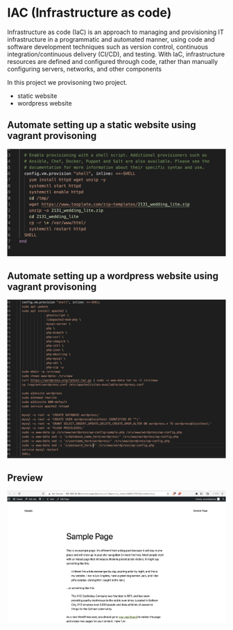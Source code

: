 # IAC (Infrastructure as code)

Infrastructure as code (IaC) is an approach to managing and provisioning IT infrastructure in a programmatic and automated manner, using code and software development techniques such as version control, continuous integration/continuous delivery (CI/CD), and testing. With IaC, infrastructure resources are defined and configured through code, rather than manually configuring servers, networks, and other components

In this project we provisoning two project.

- static website
- wordpress website

## Automate setting up a static website using vagrant provisoning

![](./Screenshot1.png)

## Automate setting up a wordpress website using vagrant provisoning

![](./Screenshot3.png)

## Preview

![](./Screenshot2.png)
